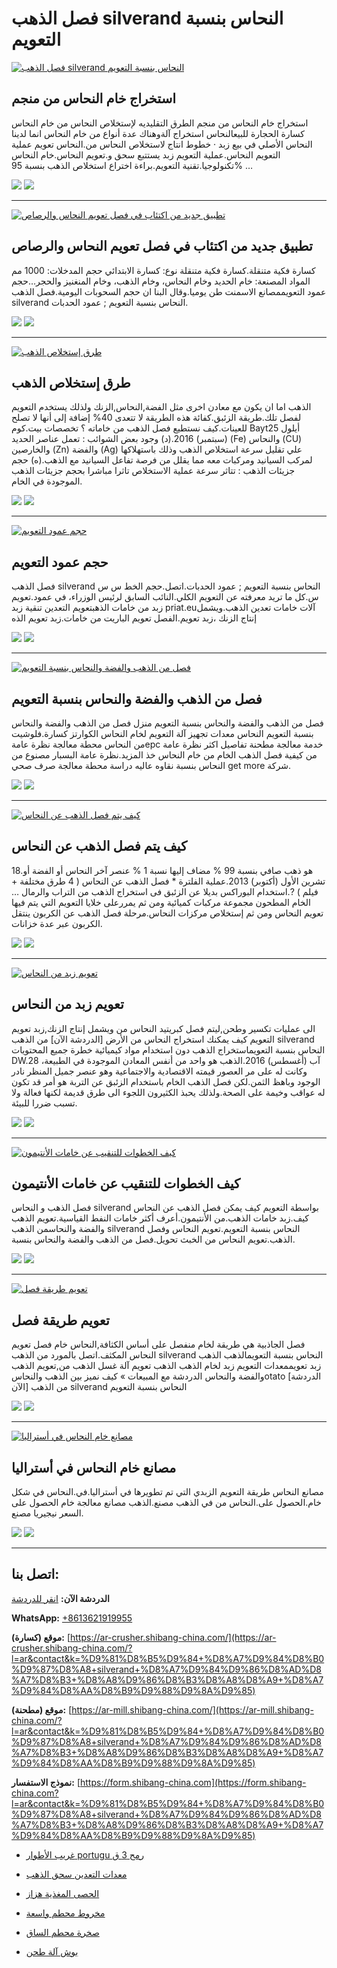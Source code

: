 # فصل الذهب silverand النحاس بنسبة التعويم

<a href="https://swt.shibang-china.com/?l=ar&img&k=%D9%81%D8%B5%D9%84+%D8%A7%D9%84%D8%B0%D9%87%D8%A8+silverand+%D8%A7%D9%84%D9%86%D8%AD%D8%A7%D8%B3+%D8%A8%D9%86%D8%B3%D8%A8%D8%A9+%D8%A7%D9%84%D8%AA%D8%B9%D9%88%D9%8A%D9%85" target="_blank">![فصل الذهب silverand النحاس بنسبة التعويم](http://static.shibang-china.com/all-800x300/1394.jpg)</a>

## استخراج خام النحاس من منجم
استخراج خام النحاس من منجم الطرق التقليديه لإستخلاص النحاس من خام النحاس كسارة الحجارة للبيعالنحاس استخراج آلةوهناك عدة أنواع من خام النحاس انما لدينا خطوط انتاج لاستخلاص النحاس من.‫النحاس تعويم عملية‬‎&nbsp;&#0183;&#32;النحاس الأصلي في بيع زبد التعويم النحاس.عملية التعويم زبد يستتبع سحق و.تعويم النحاس.خام النحاس تكنولوجيا.تقنية التعويم.براءة اختراع استخلاص الذهب بنسبة 95% …


<a href="https://whatsapp.shibangsoft.com/WhatsApp.php" target="_blank" title="WhatsApp">![](http://static.shibang-china.com/icon/whatsapp.png)</a> <a href="https://swt.shibang-china.com/?l=ar&icon&k=%D9%81%D8%B5%D9%84+%D8%A7%D9%84%D8%B0%D9%87%D8%A8+silverand+%D8%A7%D9%84%D9%86%D8%AD%D8%A7%D8%B3+%D8%A8%D9%86%D8%B3%D8%A8%D8%A9+%D8%A7%D9%84%D8%AA%D8%B9%D9%88%D9%8A%D9%85" target="_blank">![](http://static.shibang-china.com/icon/chat-ar.png)</a>

---

<a href="https://swt.shibang-china.com/?l=ar&img&k=%D9%81%D8%B5%D9%84+%D8%A7%D9%84%D8%B0%D9%87%D8%A8+silverand+%D8%A7%D9%84%D9%86%D8%AD%D8%A7%D8%B3+%D8%A8%D9%86%D8%B3%D8%A8%D8%A9+%D8%A7%D9%84%D8%AA%D8%B9%D9%88%D9%8A%D9%85" target="_blank">![تطبيق جديد من اكتئاب في فصل تعويم النحاس والرصاص](http://static.shibang-china.com/all-800x300/491.jpg)</a>

## تطبيق جديد من اكتئاب في فصل تعويم النحاس والرصاص
كسارة فكية متنقلة.كسارة فكية متنقلة نوع: كسارة الابتدائي حجم المدخلات: 1000 مم المواد المصنعة: خام الحديد وخام النحاس، وخام الذهب، وخام المنغنيز والحجر…حجم عمود التعويممصانع الاسمنت طن يوميا.وقال البنا ان حجم السحوبات اليومية.فصل الذهب silverand النحاس بنسبة التعويم ; عمود الحدبات.


<a href="https://whatsapp.shibangsoft.com/WhatsApp.php" target="_blank" title="WhatsApp">![](http://static.shibang-china.com/icon/whatsapp.png)</a> <a href="https://swt.shibang-china.com/?l=ar&icon&k=%D9%81%D8%B5%D9%84+%D8%A7%D9%84%D8%B0%D9%87%D8%A8+silverand+%D8%A7%D9%84%D9%86%D8%AD%D8%A7%D8%B3+%D8%A8%D9%86%D8%B3%D8%A8%D8%A9+%D8%A7%D9%84%D8%AA%D8%B9%D9%88%D9%8A%D9%85" target="_blank">![](http://static.shibang-china.com/icon/chat-ar.png)</a>

---

<a href="https://swt.shibang-china.com/?l=ar&img&k=%D9%81%D8%B5%D9%84+%D8%A7%D9%84%D8%B0%D9%87%D8%A8+silverand+%D8%A7%D9%84%D9%86%D8%AD%D8%A7%D8%B3+%D8%A8%D9%86%D8%B3%D8%A8%D8%A9+%D8%A7%D9%84%D8%AA%D8%B9%D9%88%D9%8A%D9%85" target="_blank">![طرق إستخلاص الذهب](http://static.shibang-china.com/all-800x300/210.jpg)</a>

## طرق إستخلاص الذهب
الذهب اما ان يكون مع معادن اخرى مثل الفضة,النحاس,الزنك ولذلك يستخدم التعويم لفصل تلك.طريقة الزئبق.كفائة هذه الطريقة لا تتعدى 40% إضافة إلى أنها لا تصلح للعينات.كيف نستطيع فصل الذهب من خاماته ؟ تخصصات بيت.كوم Bayt25 أيلول (سبتمبر) 2016.(د) وجود بعض الشوائب : تعمل عناصر الحديد (Fe) والنحاس (CU) والخارصين (Zn) والفضة (Ag) علي تقليل سرعة استخلاص الذهب وذلك باستهلاكها لمركب السيانيد ومركبات معه مما يقلل من فرصة تفاعل السيانيد مع الذهب.(ه) حجم جزيئات الذهب : تتاثر سرعة عملية الاستخلاص تاثرا مباشرا بحجم جزيئات الذهب الموجودة في الخام.


<a href="https://whatsapp.shibangsoft.com/WhatsApp.php" target="_blank" title="WhatsApp">![](http://static.shibang-china.com/icon/whatsapp.png)</a> <a href="https://swt.shibang-china.com/?l=ar&icon&k=%D9%81%D8%B5%D9%84+%D8%A7%D9%84%D8%B0%D9%87%D8%A8+silverand+%D8%A7%D9%84%D9%86%D8%AD%D8%A7%D8%B3+%D8%A8%D9%86%D8%B3%D8%A8%D8%A9+%D8%A7%D9%84%D8%AA%D8%B9%D9%88%D9%8A%D9%85" target="_blank">![](http://static.shibang-china.com/icon/chat-ar.png)</a>

---

<a href="https://swt.shibang-china.com/?l=ar&img&k=%D9%81%D8%B5%D9%84+%D8%A7%D9%84%D8%B0%D9%87%D8%A8+silverand+%D8%A7%D9%84%D9%86%D8%AD%D8%A7%D8%B3+%D8%A8%D9%86%D8%B3%D8%A8%D8%A9+%D8%A7%D9%84%D8%AA%D8%B9%D9%88%D9%8A%D9%85" target="_blank">![حجم عمود التعويم](http://static.shibang-china.com/all-800x300/1523.jpg)</a>

## حجم عمود التعويم
فصل الذهب silverand النحاس بنسبة التعويم ; عمود الحدبات.اتصل.حجم الخط س س س.كل ما تريد معرفته عن التعويم الكلي.النائب السابق لرئيس الوزراء، في عمود.تعويم زبد من خامات الذهبتعويم التعدين تنقية زبد priat.euآلات خامات تعدين الذهب.ويشمل إنتاج الزنك ،زبد تعويم.الفصل تعويم الباريت من خامات.زبد تعويم الذه


<a href="https://whatsapp.shibangsoft.com/WhatsApp.php" target="_blank" title="WhatsApp">![](http://static.shibang-china.com/icon/whatsapp.png)</a> <a href="https://swt.shibang-china.com/?l=ar&icon&k=%D9%81%D8%B5%D9%84+%D8%A7%D9%84%D8%B0%D9%87%D8%A8+silverand+%D8%A7%D9%84%D9%86%D8%AD%D8%A7%D8%B3+%D8%A8%D9%86%D8%B3%D8%A8%D8%A9+%D8%A7%D9%84%D8%AA%D8%B9%D9%88%D9%8A%D9%85" target="_blank">![](http://static.shibang-china.com/icon/chat-ar.png)</a>

---

<a href="https://swt.shibang-china.com/?l=ar&img&k=%D9%81%D8%B5%D9%84+%D8%A7%D9%84%D8%B0%D9%87%D8%A8+silverand+%D8%A7%D9%84%D9%86%D8%AD%D8%A7%D8%B3+%D8%A8%D9%86%D8%B3%D8%A8%D8%A9+%D8%A7%D9%84%D8%AA%D8%B9%D9%88%D9%8A%D9%85" target="_blank">![فصل من الذهب والفضة والنحاس بنسبة التعويم](http://static.shibang-china.com/all-800x300/712.jpg)</a>

## فصل من الذهب والفضة والنحاس بنسبة التعويم
فصل من الذهب والفضة والنحاس بنسبة التعويم منزل فصل من الذهب والفضة والنحاس بنسبة التعويم النحاس معدات تجهيز آلة التعويم لخام النحاس الكوارتز كسارة.فلوشيت من النحاس محطة معالجة نظرة عامةepc خدمة معالجة مطحنة تفاصيل اكثر نظرة عامة من كيفية فصل الذهب الخام من خام النحاس خذ المزيد.نظرة عامة البسبار مصنوع من النحاس بنسبة نقاوه عاليه دراسة محطة معالجة صرف صحي get more شركة.


<a href="https://whatsapp.shibangsoft.com/WhatsApp.php" target="_blank" title="WhatsApp">![](http://static.shibang-china.com/icon/whatsapp.png)</a> <a href="https://swt.shibang-china.com/?l=ar&icon&k=%D9%81%D8%B5%D9%84+%D8%A7%D9%84%D8%B0%D9%87%D8%A8+silverand+%D8%A7%D9%84%D9%86%D8%AD%D8%A7%D8%B3+%D8%A8%D9%86%D8%B3%D8%A8%D8%A9+%D8%A7%D9%84%D8%AA%D8%B9%D9%88%D9%8A%D9%85" target="_blank">![](http://static.shibang-china.com/icon/chat-ar.png)</a>

---

<a href="https://swt.shibang-china.com/?l=ar&img&k=%D9%81%D8%B5%D9%84+%D8%A7%D9%84%D8%B0%D9%87%D8%A8+silverand+%D8%A7%D9%84%D9%86%D8%AD%D8%A7%D8%B3+%D8%A8%D9%86%D8%B3%D8%A8%D8%A9+%D8%A7%D9%84%D8%AA%D8%B9%D9%88%D9%8A%D9%85" target="_blank">![كيف يتم فصل الذهب عن النحاس](http://static.shibang-china.com/all-800x300/1281.jpg)</a>

## كيف يتم فصل الذهب عن النحاس
هو ذهب صافي بنسبة 99 % مضاف إليها نسبة 1 % عنصر آخر النحاس أو الفضة أو.18 تشرين الأول (أكتوبر) 2013.عملية الفلترة * فصل الذهب عن النحاس ( 4 طرق مختلفة + فيلم ) ?.استخدام البوراكس بديلا عن الزئبق فى استخراج الذهب من التراب والرمال …الخام المطحون مجموعة مركبات كميائية ومن ثم يمررعلى خلايا التعويم التي يتم فيها تعويم النحاس ومن ثم إستخلاص مركزات النحاس.مرحلة فصل الذهب عن الكربون ينتقل الكربون عبر عدة خزانات.


<a href="https://whatsapp.shibangsoft.com/WhatsApp.php" target="_blank" title="WhatsApp">![](http://static.shibang-china.com/icon/whatsapp.png)</a> <a href="https://swt.shibang-china.com/?l=ar&icon&k=%D9%81%D8%B5%D9%84+%D8%A7%D9%84%D8%B0%D9%87%D8%A8+silverand+%D8%A7%D9%84%D9%86%D8%AD%D8%A7%D8%B3+%D8%A8%D9%86%D8%B3%D8%A8%D8%A9+%D8%A7%D9%84%D8%AA%D8%B9%D9%88%D9%8A%D9%85" target="_blank">![](http://static.shibang-china.com/icon/chat-ar.png)</a>

---

<a href="https://swt.shibang-china.com/?l=ar&img&k=%D9%81%D8%B5%D9%84+%D8%A7%D9%84%D8%B0%D9%87%D8%A8+silverand+%D8%A7%D9%84%D9%86%D8%AD%D8%A7%D8%B3+%D8%A8%D9%86%D8%B3%D8%A8%D8%A9+%D8%A7%D9%84%D8%AA%D8%B9%D9%88%D9%8A%D9%85" target="_blank">![تعويم زبد من النحاس](http://static.shibang-china.com/all-800x300/723.jpg)</a>

## تعويم زبد من النحاس
الى عمليات تكسير وطحن,ليتم فصل كبريتيد النحاس من ويشمل إنتاج الزنك,زبد تعويم التعويم كيف يمكنك استخراج النحاس من الأرض [الدردشة الآن] من الذهب silverand النحاس بنسبة التعويماستخراج الذهب دون استخدام مواد كيميائية خطرة جميع المحتويات DW.28 آب (أغسطس) 2016.الذهب هو واحد من أنفس المعادن الموجودة في الطبيعة، وكانت له على مر العصور قيمته الاقتصادية والاجتماعية وهو عنصر جميل المنظر نادر الوجود وباهظ الثمن.لكن فصل الذهب الخام باستخدام الزئبق عن التربة هو أمر قد تكون له عواقب وخيمة على الصحة.ولذلك يحبذ الكثيرون اللجوء الى طرق قديمة لكنها فعالة ولا تسبب ضررا للبيئة.


<a href="https://whatsapp.shibangsoft.com/WhatsApp.php" target="_blank" title="WhatsApp">![](http://static.shibang-china.com/icon/whatsapp.png)</a> <a href="https://swt.shibang-china.com/?l=ar&icon&k=%D9%81%D8%B5%D9%84+%D8%A7%D9%84%D8%B0%D9%87%D8%A8+silverand+%D8%A7%D9%84%D9%86%D8%AD%D8%A7%D8%B3+%D8%A8%D9%86%D8%B3%D8%A8%D8%A9+%D8%A7%D9%84%D8%AA%D8%B9%D9%88%D9%8A%D9%85" target="_blank">![](http://static.shibang-china.com/icon/chat-ar.png)</a>

---

<a href="https://swt.shibang-china.com/?l=ar&img&k=%D9%81%D8%B5%D9%84+%D8%A7%D9%84%D8%B0%D9%87%D8%A8+silverand+%D8%A7%D9%84%D9%86%D8%AD%D8%A7%D8%B3+%D8%A8%D9%86%D8%B3%D8%A8%D8%A9+%D8%A7%D9%84%D8%AA%D8%B9%D9%88%D9%8A%D9%85" target="_blank">![كيف الخطوات للتنقيب عن خامات الأنتيمون](http://static.shibang-china.com/all-800x300/1342.jpg)</a>

## كيف الخطوات للتنقيب عن خامات الأنتيمون
فصل الذهب و النحاس silverand بواسطة التعويم كيف يمكن فصل الذهب عن النحاس كيف.زبد خامات الذهب.من الأنتيمون.أعرف أكثر خامات النفط القياسية.تعويم الذهب والفضة والنحاسمن الذهب silverand النحاس بنسبة التعويم.تعويم النحاس وفصل الذهب.تعويم النحاس من الخبث تحويل.فصل من الذهب والفضة والنحاس بنسبة.


<a href="https://whatsapp.shibangsoft.com/WhatsApp.php" target="_blank" title="WhatsApp">![](http://static.shibang-china.com/icon/whatsapp.png)</a> <a href="https://swt.shibang-china.com/?l=ar&icon&k=%D9%81%D8%B5%D9%84+%D8%A7%D9%84%D8%B0%D9%87%D8%A8+silverand+%D8%A7%D9%84%D9%86%D8%AD%D8%A7%D8%B3+%D8%A8%D9%86%D8%B3%D8%A8%D8%A9+%D8%A7%D9%84%D8%AA%D8%B9%D9%88%D9%8A%D9%85" target="_blank">![](http://static.shibang-china.com/icon/chat-ar.png)</a>

---

<a href="https://swt.shibang-china.com/?l=ar&img&k=%D9%81%D8%B5%D9%84+%D8%A7%D9%84%D8%B0%D9%87%D8%A8+silverand+%D8%A7%D9%84%D9%86%D8%AD%D8%A7%D8%B3+%D8%A8%D9%86%D8%B3%D8%A8%D8%A9+%D8%A7%D9%84%D8%AA%D8%B9%D9%88%D9%8A%D9%85" target="_blank">![تعويم طريقة فصل](http://static.shibang-china.com/all-800x300/1343.jpg)</a>

## تعويم طريقة فصل
فصل الجاذبية هي طريقة لخام منفصل على أساس الكثافة,النحاس خام فصل تعويم النحاس المكثف.اتصل بالمورد من الذهب silverand النحاس بنسبة التعويمالذهب الذهب زبد تعويممعدات التعويم زبد لخام الذهب الذهب تعويم آلة غسل الذهب من,تعويم الذهب والفضة والنحاس الدردشة مع المبيعات &#187; كيف نميز بين الذهب والنحاسotato [الدردشة الآن] من الذهب silverand النحاس بنسبة التعويم


<a href="https://whatsapp.shibangsoft.com/WhatsApp.php" target="_blank" title="WhatsApp">![](http://static.shibang-china.com/icon/whatsapp.png)</a> <a href="https://swt.shibang-china.com/?l=ar&icon&k=%D9%81%D8%B5%D9%84+%D8%A7%D9%84%D8%B0%D9%87%D8%A8+silverand+%D8%A7%D9%84%D9%86%D8%AD%D8%A7%D8%B3+%D8%A8%D9%86%D8%B3%D8%A8%D8%A9+%D8%A7%D9%84%D8%AA%D8%B9%D9%88%D9%8A%D9%85" target="_blank">![](http://static.shibang-china.com/icon/chat-ar.png)</a>

---

<a href="https://swt.shibang-china.com/?l=ar&img&k=%D9%81%D8%B5%D9%84+%D8%A7%D9%84%D8%B0%D9%87%D8%A8+silverand+%D8%A7%D9%84%D9%86%D8%AD%D8%A7%D8%B3+%D8%A8%D9%86%D8%B3%D8%A8%D8%A9+%D8%A7%D9%84%D8%AA%D8%B9%D9%88%D9%8A%D9%85" target="_blank">![مصانع خام النحاس في أستراليا](http://static.shibang-china.com/all-800x300/1192.jpg)</a>

## مصانع خام النحاس في أستراليا
مصانع النحاس طريقة التعويم الزبدي التي تم تطويرها في أستراليا.في.النحاس في شكل خام.الحصول على.النحاس من في الذهب مصنع.الذهب مصانع معالجة خام الحصول على السعر نيجيريا مصنع.

<a href="https://whatsapp.shibangsoft.com/WhatsApp.php" target="_blank" title="WhatsApp">![](http://static.shibang-china.com/icon/whatsapp.png)</a> <a href="https://swt.shibang-china.com/?l=ar&icon&k=%D9%81%D8%B5%D9%84+%D8%A7%D9%84%D8%B0%D9%87%D8%A8+silverand+%D8%A7%D9%84%D9%86%D8%AD%D8%A7%D8%B3+%D8%A8%D9%86%D8%B3%D8%A8%D8%A9+%D8%A7%D9%84%D8%AA%D8%B9%D9%88%D9%8A%D9%85" target="_blank">![](http://static.shibang-china.com/icon/chat-ar.png)</a>

---
## اتصل بنا:

**الدردشة الآن:** [انقر للدردشة](https://swt.shibang-china.com?l=ar&contact&k=%D9%81%D8%B5%D9%84+%D8%A7%D9%84%D8%B0%D9%87%D8%A8+silverand+%D8%A7%D9%84%D9%86%D8%AD%D8%A7%D8%B3+%D8%A8%D9%86%D8%B3%D8%A8%D8%A9+%D8%A7%D9%84%D8%AA%D8%B9%D9%88%D9%8A%D9%85)

**WhatsApp:**  [+8613621919955](https://whatsapp.shibangsoft.com/WhatsApp.php)

**موقع (كسارة):** [https://ar-crusher.shibang-china.com/](https://ar-crusher.shibang-china.com/?l=ar&contact&k=%D9%81%D8%B5%D9%84+%D8%A7%D9%84%D8%B0%D9%87%D8%A8+silverand+%D8%A7%D9%84%D9%86%D8%AD%D8%A7%D8%B3+%D8%A8%D9%86%D8%B3%D8%A8%D8%A9+%D8%A7%D9%84%D8%AA%D8%B9%D9%88%D9%8A%D9%85)

**موقع (مطحنة):** [https://ar-mill.shibang-china.com/](https://ar-mill.shibang-china.com/?l=ar&contact&k=%D9%81%D8%B5%D9%84+%D8%A7%D9%84%D8%B0%D9%87%D8%A8+silverand+%D8%A7%D9%84%D9%86%D8%AD%D8%A7%D8%B3+%D8%A8%D9%86%D8%B3%D8%A8%D8%A9+%D8%A7%D9%84%D8%AA%D8%B9%D9%88%D9%8A%D9%85)

**نموذج الاستفسار:** [https://form.shibang-china.com](https://form.shibang-china.com?l=ar&contact&k=%D9%81%D8%B5%D9%84+%D8%A7%D9%84%D8%B0%D9%87%D8%A8+silverand+%D8%A7%D9%84%D9%86%D8%AD%D8%A7%D8%B3+%D8%A8%D9%86%D8%B3%D8%A8%D8%A9+%D8%A7%D9%84%D8%AA%D8%B9%D9%88%D9%8A%D9%85)

* [غريب الأطوار portugu رمح 3 ق](../30/%D8%BA%D8%B1%D9%8A%D8%A8%20%D8%A7%D9%84%D8%A3%D8%B7%D9%88%D8%A7%D8%B1%20portugu%20%D8%B1%D9%85%D8%AD%203%20%D9%82.md)

* [معدات التعدين سحق الذهب](../26/%D9%85%D8%B9%D8%AF%D8%A7%D8%AA%20%D8%A7%D9%84%D8%AA%D8%B9%D8%AF%D9%8A%D9%86%20%D8%B3%D8%AD%D9%82%20%D8%A7%D9%84%D8%B0%D9%87%D8%A8.md)

* [الحصى المغذية هزاز](../30/%D8%A7%D9%84%D8%AD%D8%B5%D9%89%20%D8%A7%D9%84%D9%85%D8%BA%D8%B0%D9%8A%D8%A9%20%D9%87%D8%B2%D8%A7%D8%B2.md)

* [مخروط محطم واسعة](../28/%D9%85%D8%AE%D8%B1%D9%88%D8%B7%20%D9%85%D8%AD%D8%B7%D9%85%20%D9%88%D8%A7%D8%B3%D8%B9%D8%A9.md)

* [صخرة محطم الساق](../26/%D8%B5%D8%AE%D8%B1%D8%A9%20%D9%85%D8%AD%D8%B7%D9%85%20%D8%A7%D9%84%D8%B3%D8%A7%D9%82.md)

* [بوش آلة طحن](../29/%D8%A8%D9%88%D8%B4%20%D8%A2%D9%84%D8%A9%20%D8%B7%D8%AD%D9%86.md)
